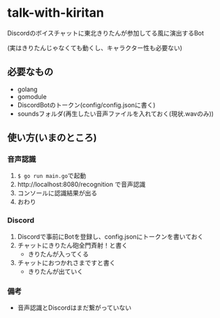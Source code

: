 # talk-with-kiritan
Discordのボイスチャットに東北きりたんが参加してる風に演出するBot

(実はきりたんじゃなくても動くし、キャラクター性も必要ない)
## 必要なもの
* golang
* gomodule
* DiscordBotのトークン(config/config.jsonに書く)
* soundsフォルダ(再生したい音声ファイルを入れておく(現状.wavのみ))

## 使い方(いまのところ)
### 音声認識
1. ```$ go run main.go```で起動
2. http://localhost:8080/recognition で音声認識
3. コンソールに認識結果が出る
4. おわり

### Discord
1. Discordで事前にBotを登録し、config.jsonにトークンを書いておく
2. チャットにきりたん砲全門斉射！と書く
    * きりたんが入ってくる
3. チャットにおつかれさまですと書く
    * きりたんが出ていく

### 備考
* 音声認識とDiscordはまだ繋がっていない
